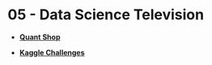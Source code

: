 # 05 - Data Science Television

* **[Quant Shop](http://www3.cs.stonybrook.edu/~skiena/quant-shop/)**

* **[Kaggle Challenges](www.kaggle.com)**